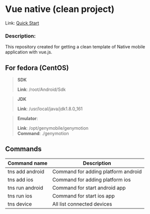 # Vue native (clean project)
Link: [Quick Start](https://nativescript-vue.org/en/docs/getting-started/quick-start/)

### Description:
This repository created for getting a clean template of Native mobile application with vue.js.

## For fedora (CentOS)

> **SDK**
> 
> **Link**: /root/Android/Sdk

> **JDK**
> 
> **Link**: /usr/local/java/jdk1.8.0_161

> **Emulator**:
> 
> **Link**: /opt/genymobile/genymotion <br>
> **Command**: ./genymotion

## Commands

Command name    | Description
----------------|----------------------
tns add android | Command for adding platform android
tns add ios     | Command for adding platform ios
tns run android | Command for start android app
tns run ios     | Command for start ios app
tns device      | All list connected devices
